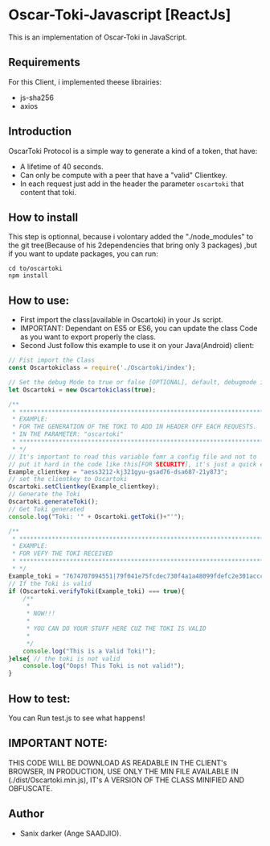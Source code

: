 # Oscar-Toki-Javascript [ReactJs]

This is an implementation of Oscar-Toki in JavaScript.


## Requirements

For this Client, i implemented theese librairies:
- js-sha256
- axios

## Introduction

OscarToki Protocol is a simple way to generate a kind of a token, that have:

- A lifetime of 40 seconds.
- Can only be compute with a peer that have a "valid" Clientkey.
- In each request just add in the header the parameter `oscartoki` that content that toki.

## How to install

This step is optionnal, because i volontary added the "./node_modules" to the git tree(Because of his 2dependencies that bring only 3 packages)
,but if you want to update packages, you can run:
```shell
cd to/oscartoki
npm install
```

## How to use:

- First import the class(available in Oscartoki) in your Js script.
- IMPORTANT: Dependant on ES5 or ES6, you can update the class Code as you want to export properly the class.
- Second Just follow this example to use it on your Java(Android) client:

```javascript
// Fist import the Class
const Oscartokiclass = require('./Oscartoki/index');

// Set the debug Mode to true or false [OPTIONAL], default, debugmode is false.
let Oscartoki = new Oscartokiclass(true);

/** 
 * *****************************************************************************
 * EXAMPLE:
 * FOR THE GENERATION OF THE TOKI TO ADD IN HEADER OFF EACH REQUESTS.
 * IN THE PARAMETER: "oscartoki"
 * *****************************************************************************
 * */
// It's important to read this variable fomr a config file and not to 
// put it hard in the code like this[FOR SECURITY], it's just a quick example 
Example_clientkey = "aess3212-kj321gyu-gsad76-dsa687-21y873";
// set the clientkey to Oscartoki
Oscartoki.setClientkey(Example_clientkey);
// Generate the Toki
Oscartoki.generateToki();
// Get Toki generated
console.log("Toki: '" + Oscartoki.getToki()+"'");

/** 
 * *****************************************************************************
 * EXAMPLE:
 * FOR VEFY THE TOKI RECEIVED 
 * *****************************************************************************
 * */
Example_toki = "7674707094551|79f041e75fcdec730f4a1a48099fdefc2e301acccc7057765aaae11ced752afe|b313c1b16118e8e";
// If the Toki is valid
if (Oscartoki.verifyToki(Example_toki) === true){
    /**
     * 
     * NOW!!! 
     * 
     * YOU CAN DO YOUR STUFF HERE CUZ THE TOKI IS VALID
     * 
     */
    console.log("This is a Valid Toki!");
}else{ // the toki is not valid
    console.log("Oops! This Toki is not valid!");
}
```

## How to test:

You can Run test.js to see what happens!

## IMPORTANT NOTE:

THIS CODE WILL BE DOWNLOAD AS READABLE IN THE CLIENT's BROWSER, 
IN PRODUCTION, USE ONLY THE MIN FILE AVAILABLE IN (./dist/Oscartoki.min.js), IT's A VERSION OF THE CLASS MINIFIED AND OBFUSCATE.

## Author

- Sanix darker (Ange SAADJIO).